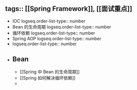 tags:: [[Spring Framework]], [[面试重点]]
---

- IOC
  logseq.order-list-type:: number
- Bean 的生命周期
  logseq.order-list-type:: number
- 循环依赖
  logseq.order-list-type:: number
- Spring AOP
  logseq.order-list-type:: number
- logseq.order-list-type:: number
- ## Bean
	- [[Spring 中 Bean 的生命周期]]
	- [[Spring 如何解决循环依赖]]
	-